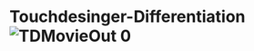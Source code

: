 # Touchdesinger-Differentiation![TDMovieOut 0](https://user-images.githubusercontent.com/87632789/182321885-324bade4-8490-43ef-8365-e92798c9e170.png)

